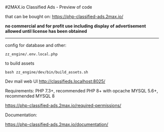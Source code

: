 #2MAX.io Classified Ads - Preview of code

that can be bought on:
https://php-classified-ads.2max.io/

__no commercial and for profit use including display of advertisement allowed until license has been obtained__

---

config for database and other:
```
zz_engine/.env.local.php
```

to build assets
```
bash zz_engine/dev/bin/build_assets.sh
```


Dev mail web UI
http://classifieds.localhost:8025/

Requirements:
PHP 7.3+, recommended PHP 8+ with opcache
MYSQL 5.6+, recommended MYSQL 8

https://php-classified-ads.2max.io/required-permissions/

Documentation:

https://php-classified-ads.2max.io/documentation/
